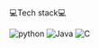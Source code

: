 💻Tech stack💻


<img alt="python" src ="https://img.shields.io/badge/python-blue.svg?&style=for-the-badge&logo=python&logoColor=white"/> <img alt="Java" src ="https://img.shields.io/badge/Java-red.svg?&style=for-the-badge&logo=Java&logoColor=white"/> <img alt="C" src ="https://img.shields.io/badge/C-gray.svg?&style=for-the-badge&logo=C&logoColor=black"/>
